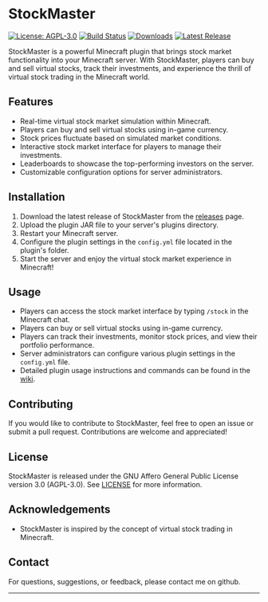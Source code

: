 # StockMaster

[![License: AGPL-3.0](https://img.shields.io/badge/License-AGPL%20v3-blue.svg)](https://www.gnu.org/licenses/agpl-3.0)
[![Build Status](https://travis-ci.com/YourUsername/StockMaster.svg?branch=main)](https://travis-ci.com/YourUsername/StockMaster)
[![Downloads](https://img.shields.io/github/downloads/YourUsername/StockMaster/total.svg)](https://github.com/YourUsername/StockMaster/releases)
[![Latest Release](https://img.shields.io/github/v/release/YourUsername/StockMaster)](https://github.com/YourUsername/StockMaster/releases/latest)

StockMaster is a powerful Minecraft plugin that brings stock market functionality into your Minecraft server. With StockMaster, players can buy and sell virtual stocks, track their investments, and experience the thrill of virtual stock trading in the Minecraft world.

## Features

- Real-time virtual stock market simulation within Minecraft.
- Players can buy and sell virtual stocks using in-game currency.
- Stock prices fluctuate based on simulated market conditions.
- Interactive stock market interface for players to manage their investments.
- Leaderboards to showcase the top-performing investors on the server.
- Customizable configuration options for server administrators.

## Installation

1. Download the latest release of StockMaster from the [releases](https://github.com/YourUsername/StockMaster/releases) page.
2. Upload the plugin JAR file to your server's plugins directory.
3. Restart your Minecraft server.
4. Configure the plugin settings in the `config.yml` file located in the plugin's folder.
5. Start the server and enjoy the virtual stock market experience in Minecraft!

## Usage

- Players can access the stock market interface by typing `/stock` in the Minecraft chat.
- Players can buy or sell virtual stocks using in-game currency.
- Players can track their investments, monitor stock prices, and view their portfolio performance.
- Server administrators can configure various plugin settings in the `config.yml` file.
- Detailed plugin usage instructions and commands can be found in the [wiki](https://github.com/YourUsername/StockMaster/wiki).

## Contributing

If you would like to contribute to StockMaster, feel free to open an issue or submit a pull request. Contributions are welcome and appreciated!

## License

StockMaster is released under the GNU Affero General Public License version 3.0 (AGPL-3.0). See [LICENSE](LICENSE.txt) for more information.

## Acknowledgements

- StockMaster is inspired by the concept of virtual stock trading in Minecraft.

## Contact

For questions, suggestions, or feedback, please contact me on github.

---